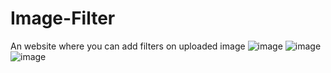# Image-Filter
An website where you can add filters on uploaded image
![image](https://user-images.githubusercontent.com/86546157/162888350-3c3e7642-e80d-41ce-9909-a440077f7449.png)
![image](https://user-images.githubusercontent.com/86546157/162888392-a80ba12c-709b-46c5-a169-3a22376517d4.png)
![image](https://user-images.githubusercontent.com/86546157/162888437-5a639e18-2199-4ab9-973d-b3a1d679a197.png)
